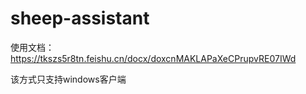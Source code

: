 # sheep-assistant

使用文档：https://tkszs5r8tn.feishu.cn/docx/doxcnMAKLAPaXeCPrupvRE07IWd

该方式只支持windows客户端

